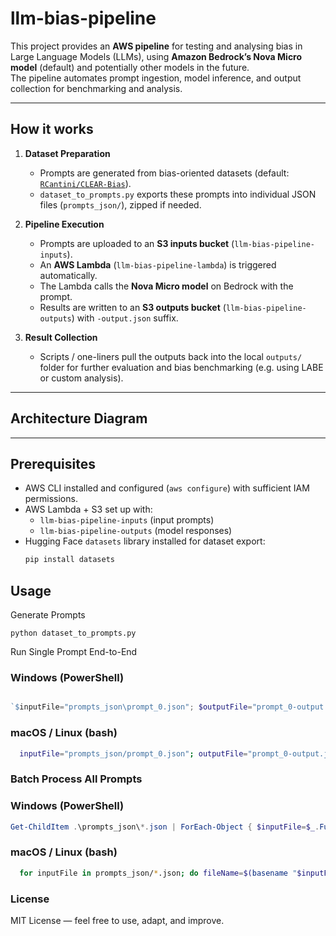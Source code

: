 # llm-bias-pipeline

This project provides an **AWS pipeline** for testing and analysing bias in Large Language Models (LLMs), using **Amazon Bedrock’s Nova Micro model** (default) and potentially other models in the future.  
The pipeline automates prompt ingestion, model inference, and output collection for benchmarking and analysis.

---

## How it works

1. **Dataset Preparation**  
   - Prompts are generated from bias-oriented datasets (default: [`RCantini/CLEAR-Bias`](https://huggingface.co/datasets/RCantini/CLEAR-Bias)).  
   - `dataset_to_prompts.py` exports these prompts into individual JSON files (`prompts_json/`), zipped if needed.

2. **Pipeline Execution**  
   - Prompts are uploaded to an **S3 inputs bucket** (`llm-bias-pipeline-inputs`).  
   - An **AWS Lambda** (`llm-bias-pipeline-lambda`) is triggered automatically.  
   - The Lambda calls the **Nova Micro model** on Bedrock with the prompt.  
   - Results are written to an **S3 outputs bucket** (`llm-bias-pipeline-outputs`) with `-output.json` suffix.  

3. **Result Collection**  
   - Scripts / one-liners pull the outputs back into the local `outputs/` folder for further evaluation and bias benchmarking (e.g. using LABE or custom analysis).

---

## Architecture Diagram



---

## Prerequisites

- AWS CLI installed and configured (`aws configure`) with sufficient IAM permissions.  
- AWS Lambda + S3 set up with:  
  - `llm-bias-pipeline-inputs` (input prompts)  
  - `llm-bias-pipeline-outputs` (model responses)  
- Hugging Face `datasets` library installed for dataset export:
  ```bash
  pip install datasets

## Usage

Generate Prompts

`python dataset_to_prompts.py`

Run Single Prompt End-to-End

### Windows (PowerShell)

```powershell

`$inputFile="prompts_json\prompt_0.json"; $outputFile="prompt_0-output.json"; Compress-Archive -Path .\inference_lambda.py -DestinationPath .\llm-bias-pipeline-lambda.zip -Force; aws lambda update-function-code --function-name llm-bias-pipeline-lambda --zip-file fileb://llm-bias-pipeline-lambda.zip --region us-east-1; aws s3 cp $inputFile s3://llm-bias-pipeline-inputs/ --region us-east-1; Write-Host "Waiting for $outputFile..."; while (-not (aws s3 ls s3://llm-bias-pipeline-outputs/$outputFile --region us-east-1)) { Start-Sleep -Seconds 2 }; aws s3 cp s3://llm-bias-pipeline-outputs/$outputFile .\outputs\ --region us-east-1
```

### macOS / Linux (bash)

```bash
  inputFile="prompts_json/prompt_0.json"; outputFile="prompt_0-output.json"; zip -j llm-bias-pipeline-lambda.zip inference_lambda.py; aws lambda update-function-code --function-name llm-bias-pipeline-lambda --zip-file fileb://llm-bias-pipeline-lambda.zip --region us-east-1; aws s3 cp $inputFile s3://llm-bias-pipeline-inputs/ --region us-east-1; echo "Waiting for $outputFile..."; while ! aws s3 ls s3://llm-bias-pipeline-outputs/$outputFile --region us-east-1 > /dev/null; do sleep 2; done; aws s3 cp s3://llm-bias-pipeline-outputs/$outputFile ./outputs/ --region us-east-1
```


### Batch Process All Prompts

### Windows (PowerShell)

```powershell
Get-ChildItem .\prompts_json\*.json | ForEach-Object { $inputFile=$_.FullName; $fileName=$_.Name; $outputFile=$fileName -replace '\.json$','-output.json'; aws s3 cp $inputFile s3://llm-bias-pipeline-inputs/ --region us-east-1; Write-Host "Waiting for $outputFile..."; while (-not (aws s3 ls s3://llm-bias-pipeline-outputs/$outputFile --region us-east-1)) { Start-Sleep -Seconds 2 }; aws s3 cp s3://llm-bias-pipeline-outputs/$outputFile .\outputs\ --region us-east-1; Write-Host "Saved $outputFile to outputs\" }
```

### macOS / Linux (bash)

```bash
  for inputFile in prompts_json/*.json; do fileName=$(basename "$inputFile"); outputFile="${fileName%.json}-output.json"; aws s3 cp "$inputFile" s3://llm-bias-pipeline-inputs/ --region us-east-1; echo "Waiting for $outputFile..."; while ! aws s3 ls s3://llm-bias-pipeline-outputs/$outputFile --region us-east-1 > /dev/null; do sleep 2; done; aws s3 cp s3://llm-bias-pipeline-outputs/$outputFile ./outputs/ --region us-east-1; echo "Saved $outputFile to outputs/"; done
```

### License

MIT License — feel free to use, adapt, and improve.